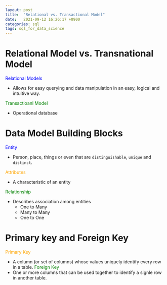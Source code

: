 ```yaml
---
layout: post
title:  "Relational vs. Transactional Model"
date:   2021-09-12 16:26:17 +0900
categories: sql
tags: sql_for_data_science
---
```


# Relational Model vs. Transnational Model
<span style="color:blue">Relational Models</span>

- Allows for easy querying and data manipulation in an easy, logical and intuitive way. 

<span style="color:green">Transactioanl Model</span>

- Operational database

# Data Model Building Blocks 
<span style="color:blue">Entity</span>
- Person, place, things or even that are `distinguishable`, `unique` and `distinct`.

<span style="color:orange">Attributes</span>
- A characteristic of an entity

<span style="color:green">Relationship</span>
- Describes association among entities 
  - One to Many
  - Many to Many
  - One to One 
  
  
# Primary key and Foreign Key 
<span style="color:orange">Primary Key</span>
 - A column (or set of columns) whose values uniquely identify every row in a table.
<span style="color:green">Foreign Key</span>
 - One or more columns that can be used together to identify a signle row in another table. 


